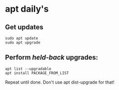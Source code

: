 # apt daily's

Get updates
---

```
sudo apt update
sudo apt upgrade
```

Perform _held-back_ upgrades:
---

```
apt list --upgradable
apt install PACKAGE_FROM_LIST
```

Repeat until done. Don't use apt dist-upgrade for that!